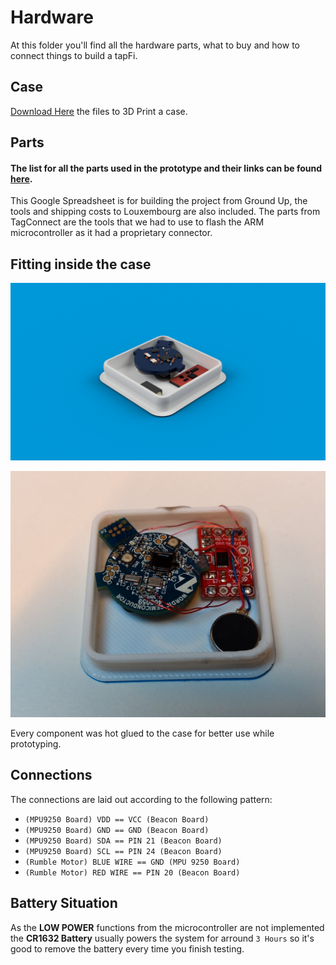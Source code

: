 # Hardware

At this folder you'll find all the hardware parts, what to buy and how to connect things to build a tapFi.

## Case

[Download Here](https://github.com/joaopedrovbs/tapFi/tree/master/hardware/stl-files) the files to 3D Print a case.

## Parts 

#### The list for all the parts used in the prototype and their links can be found [here](https://docs.google.com/spreadsheets/d/1pxn552UrJLPFjxMJo8Y3OLqV407wsjz8_O9QdrBkuIY/edit?usp=sharing).

This Google Spreadsheet is for building the project from Ground Up, the tools and shipping costs to Louxembourg are also included. The parts from TagConnect are the tools that we had to use to flash the ARM microcontroller as it had a proprietary connector. 

## Fitting inside the case

![Inside Case 3d](https://raw.githubusercontent.com/joaopedrovbs/tapFi/master/hardware/images/caseopen.png)

![Inside Real Case](https://raw.githubusercontent.com/joaopedrovbs/tapFi/master/hardware/images/thingsInside.jpg)

Every component was hot glued to the case for better use while prototyping. 

## Connections

The connections are laid out according to the following pattern:
- `(MPU9250 Board) VDD == VCC (Beacon Board)`
- `(MPU9250 Board) GND == GND (Beacon Board)`
- `(MPU9250 Board) SDA == PIN 21 (Beacon Board)`
- `(MPU9250 Board) SCL == PIN 24 (Beacon Board)`
- `(Rumble Motor) BLUE WIRE == GND (MPU 9250 Board)`
- `(Rumble Motor) RED WIRE == PIN 20 (Beacon Board)`

## Battery Situation

As the **LOW POWER** functions from the microcontroller are not implemented the **CR1632 Battery** usually powers the system for arround `3 Hours` so it's good to remove the battery every time you finish testing.
